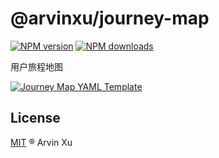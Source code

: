 # @arvinxu/journey-map

[![NPM version][version-image]][version-url] [![NPM downloads][download-image]][download-url]

用户旅程地图

[![Journey Map  YAML Template](https://codesandbox.io/static/img/play-codesandbox.svg)](https://codesandbox.io/s/journey-map-yaml-template-lmxez?file=/map.yml)

## License

[MIT](../../LICENSE) ® Arvin Xu

<!-- npm url -->

[version-image]: http://img.shields.io/npm/v/@arvinxu/journey-map.svg?color=deepgreen&label=latest
[version-url]: http://npmjs.org/package/@arvinxu/journey-map
[download-image]: https://img.shields.io/npm/dm/@arvinxu/journey-map.svg
[download-url]: https://npmjs.org/package/@arvinxu/journey-map
